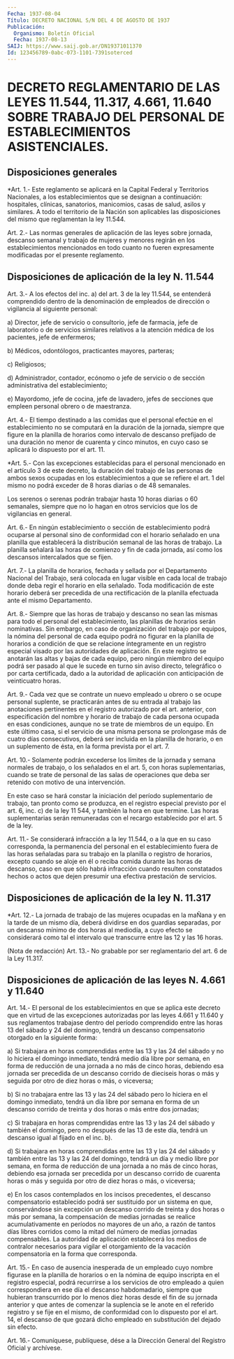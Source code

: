 ```yaml
---
Fecha: 1937-08-04
Título: DECRETO NACIONAL S/N DEL 4 DE AGOSTO DE 1937
Publicación:
  Organismo: Boletín Oficial
  Fecha: 1937-08-13
SAIJ: https://www.saij.gob.ar/DN19371011370
Id: 123456789-0abc-073-1101-7391soterced
---
```

# DECRETO REGLAMENTARIO DE LAS LEYES 11.544, 11.317, 4.661, 11.640 SOBRE TRABAJO DEL PERSONAL DE ESTABLECIMIENTOS ASISTENCIALES.

## Disposiciones generales

<a id="1"></a>
*Art. 1.- Este reglamento se aplicará en la Capital Federal y Territorios  Nacionales,  a  los establecimientos que se designan a continuación: hospitales, clínicas,  sanatorios,  manicomios, casas de  salud, asilos y similares. A todo el territorio  de  la  Nación son aplicables  las  disposiciones del mismo que reglamentan la ley 11.544.

<a id="2"></a>
Art. 2.- Las normas generales de aplicación de las leyes sobre jornada,  descanso  semanal  y trabajo de mujeres y menores regirán en  los  establecimientos mencionados  en  todo  cuanto  no  fueren expresamente modificadas por el presente reglamento.

## Disposiciones de aplicación de la ley N. 11.544

<a id="3"></a>
Art. 3.- A los efectos del inc. a) del art. 3 de la ley 11.544, se entenderá  comprendido dentro de la denominación de empleados de dirección o vigilancia al siguiente personal:

a) Director, jefe  de  servicio  o  consultorio,  jefe de farmacia, jefe  de  laboratorio  o  de  servicios  similares relativos  a  la atención  médica  de  los  pacientes,  jefe  de   enfermeros;

b)  Médicos,  odontólogos,  practicantes  mayores,  parteras;

c) Religiosos;

d)  Administrador,  contador,  ecónomo  o  jefe  de servicio  o  de sección administrativa del establecimiento;

e) Mayordomo, jefe de cocina, jefe de lavadero, jefes  de secciones que empleen personal obrero o de maestranza.

<a id="4"></a>
Art.  4.-  El  tiempo  destinado a las comidas que el personal efectúe en el establecimiento  no se computará en la duración de la jornada,  siempre  que  figure  en la  planilla  de  horarios  como intervalo  de  descanso  prefijado de  una  duración  no  menor  de cuarenta y cinco minutos,  en  cuyo  caso  se aplicará lo dispuesto por el art. 11.

<a id="5"></a>
*Art.  5.-  Con las excepciones establecidas para el personal mencionado en el artículo  3  de  este  decreto,  la  duración  del trabajo de las personas de ambos sexos ocupadas en los establecimientos  a  que  se  refiere  el art. 1 del mismo no podrá exceder de 8 horas diarias o de 48 semanales.

Los serenos o serenas podrán trabajar hasta  10 horas diarias o 60 semanales, siempre que no lo hagan en otros servicios  que  los  de vigilancias en general.

<a id="6"></a>
Art. 6.- En ningún establecimiento o sección de establecimiento podrá  ocuparse  al  personal  sino  de  conformidad con el horario señalado  en una planilla que establecerá la  distribución  semanal de  las horas  de  trabajo.  La  planilla  señalará  las  horas  de comienzo y fin de cada jornada, así como los descansos intercalados que se fijen.

<a id="7"></a>
Art.  7.-  La  planilla  de horarios, fechada y sellada por el Departamento Nacional del Trabajo,  será  colocada en lugar visible en  cada  local  de  trabajo donde deba regir el  horario  en  ella señalado. Toda modificación  de  este  horario deberá ser precedida de  una  rectificación  de  la  planilla efectuada  ante  el  mismo Departamento.

<a id="8"></a>
Art.  8.-  Siempre que las horas de trabajo y descanso no sean las  mismas  para  todo    el  personal  del  establecimiento,  las planillas de horarios serán  nominativas.  Sin  embargo, en caso de organización  del  trabajo por equipos, la nómina del  personal  de cada  equipo  podrá  no  figurar  en  la  planilla  de  horarios  a condición de que se relacione  íntegramente en un registro especial visado  por  las autoridades de aplicación.  En  este  registro  se anotarán las altas  y bajas de cada equipo, pero ningún miembro del equipo podrá ser pasado  al  que  le  sucede  en  turno  sin  aviso directo,  telegráfico  o por carta certificada, dado a la autoridad de aplicación con anticipación de veinticuatro horas.

<a id="9"></a>
Art. 9.- Cada vez que se contrate un nuevo empleado u obrero o se ocupe  personal  suplente, se practicarán antes de su entrada al trabajo las anotaciones  pertinentes  en el registro autorizado por el  art.  anterior,  con especificación del  nombre  y  horario  de trabajo de cada persona  ocupada  en esas condiciones, aunque no se trate  de  miembros  de  un equipo. En  este  último  casa,  si  el servicio de una misma persona  se  prolongase  más  de  cuatro días consecutivos, deberá ser incluida en la planilla de horario,  o  en un  suplemento  de  ésta,  en  la  forma  prevista  por  el art. 7.

<a id="10"></a>
Art. 10.- Solamente podrán excederse los límites de la jornada y semana  normales  de  trabajo,  o los señalados en el art. 5, con horas suplementarias, cuando se trate  de  personal de las salas de operaciones que deba ser retenido con motivo  de  una intervención.

En este caso se hará constar la iniciación del período suplementario  de  trabajo,  tan  pronto  como se produzca,  en  el registro especial previsto por el art. 6, inc.  c)  de  la  ley  11 544,  y  también  la  hora en que termine. Las horas suplementarias serán remuneradas con el  recargo  establecido  por el art. 5 de la ley.

<a id="11"></a>
Art. 11.- Se considerará infracción a la ley 11.544, o a la que en  su   caso  corresponda,  la  permanencia  del  personal  en  el establecimiento  fuera de las horas señaladas para su trabajo en la planilla o registro  de  horarios,  excepto cuando se aloje en él o reciba  comida  durante las horas de descanso,  caso  en  que  sólo habrá infracción  cuando  resulten  constatados  hechos o actos que dejen presumir una efectiva prestación de servicios.

## Disposiciones de aplicación de la ley N. 11.317

<a id="12"></a>
*Art. 12.- La jornada de trabajo de las mujeres ocupadas en la maÑana  y  en  la  tarde  de  un mismo día, deberá dividirse en dos guardias  separadas,  por  un  descanso  mínimo  de  dos  horas  al mediodía, a cuyo efecto se considerará  como  tal  el intervalo que transcurre entre las 12 y las 16 horas.

<a id="13"></a>
(Nota de redacción) Art. 13.- No grabable por ser reglamentario del art. 6 de la Ley 11.317.

## Disposiciones  de  aplicación  de  las  leyes  N.  4.661  y  11.640

<a id="14"></a>
Art. 14.- El personal de los establecimientos en que se aplica este decreto  que  en virtud de las excepciones autorizadas por las leyes  4.661  y 11.640  y  sus  reglamentos  trabajase  dentro  del período comprendido  entre  las  horas  13  del  sábado  y  24  del domingo,  tendrá un descanso compensatorio otorgado en la siguiente forma:

a) Si trabajara  en  horas  comprendidas  entre las 13 y las 24 del sábado  y  no  lo hiciera el domingo inmediato,  tendrá  medio  día libre por semana,  en forma de reducción de una jornada a no más de cinco horas, debiendo  esa  jornada  ser  precedida  de un descanso corrido de dieciseis horas o más y seguida por otro de  diez  horas o más, o viceversa;

b)  Si  no  trabajara  entre  las  13  y  las 24 del sábado pero lo hiciera en el domingo inmediato, tendrá un  día libre por semana en forma de un descanso corrido de treinta y dos  horas  o  más  entre dos jornadas;

c)  Si  trabajara  en  horas comprendidas entre las 13 y las 24 del sábado y también el domingo,  pero  no  después  de  las 13 de este día,  tendrá  un  descanso  igual  al  fijado  en el inc. b).

d) Si trabajara en horas comprendidas entre las  13  y  las  24 del sábado  y también entre las 13 y las 24 del domingo, tendrá un  día y medio libre  por  semana,  en forma de reducción de una jornada a no más de cinco horas, debiendo  esa  jornada  ser precedida por un descanso  corrido  de cuarenta horas o más y seguida  por  otro  de diez horas o más, o viceversa;

e)  En  los  casos contemplados  en  los  incisos  precedentes,  el descanso compensatorio  establecido  podrá  ser  sustituido  por un sistema en que, conservándose sin excepción un descanso corrido  de treinta  y  dos  horas  o más por semana, la compensación de medias jornadas se realice acumulativamente  en  períodos no mayores de un año,  a  razón de tantos días libres corridos  como  la  mitad  del número de  medias jornadas compensables. La autoridad de aplicación establecerá  los  medios  de  contralor  necesarios para vigilar el otorgamiento  de  la  vacación  compensatoria    en  la  forma  que corresponda.

<a id="15"></a>
Art.  15.-  En caso de ausencia inesperada de un empleado cuyo nombre figurase en  la  planilla  de  horarios  o  en  la nómina de equipo  inscripta en el registro especial, podrá recurrirse  a  los servicios  de  otro  empleado  a quien correspondiera en ese día el descanso habdomadario, siempre que  hubieran  transcurrido  por  lo menos  diez  horas  desde el fin de su jornada anterior y que antes de comenzar la suplencia  se  le anote en el referido registro y se fije en el mismo, de conformidad  con  lo dispuesto por el art. 14, el  descanso  de  que  gozará dicho empleado  en  substitución  del dejado sin efecto.

<a id="16"></a>
Art. 16.- Comuníquese, publíquese, dése a la Dirección General del Registro Oficial y archívese.